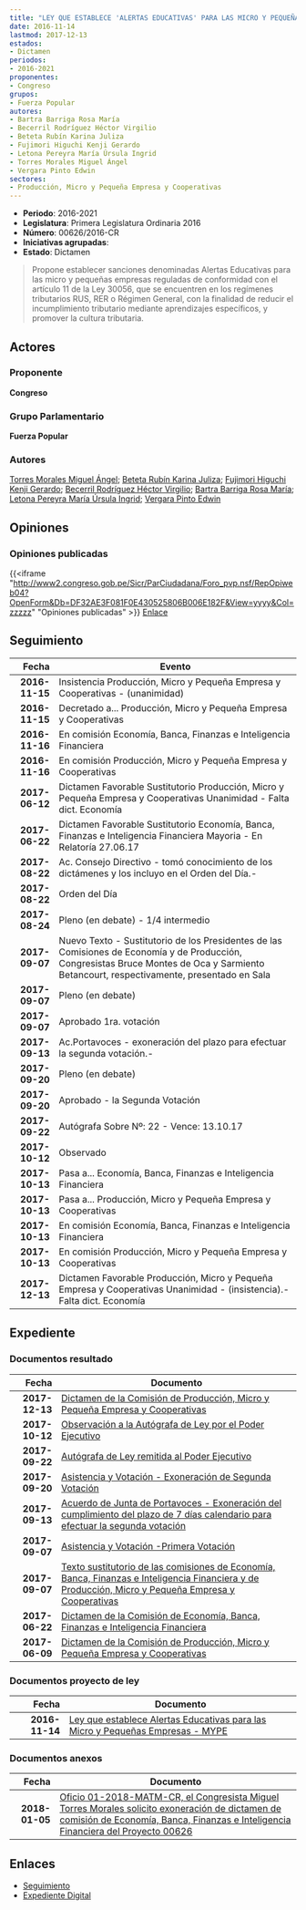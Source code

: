 ```yaml
---
title: "LEY QUE ESTABLECE 'ALERTAS EDUCATIVAS' PARA LAS MICRO Y PEQUEÑAS EMPRESAS-MYPE"
date: 2016-11-14
lastmod: 2017-12-13
estados:
- Dictamen
periodos:
- 2016-2021
proponentes:
- Congreso
grupos:
- Fuerza Popular
autores:
- Bartra Barriga Rosa María
- Becerril Rodríguez Héctor Virgilio
- Beteta Rubín Karina Juliza
- Fujimori Higuchi Kenji Gerardo
- Letona Pereyra María Úrsula Ingrid
- Torres Morales Miguel Ángel
- Vergara Pinto Edwin
sectores:
- Producción, Micro y Pequeña Empresa y Cooperativas
---
```

- **Periodo**: 2016-2021
- **Legislatura**: Primera Legislatura Ordinaria 2016
- **Número**: 00626/2016-CR
- **Iniciativas agrupadas**: 
- **Estado**: Dictamen

> Propone establecer sanciones denominadas Alertas Educativas para las micro y pequeñas empresas reguladas de conformidad con el artículo 11 de la Ley 30056, que se encuentren en los regímenes tributarios RUS, RER o Régimen General, con la finalidad de reducir el incumplimiento tributario mediante aprendizajes específicos, y promover la cultura tributaria.


## Actores

### Proponente

**Congreso**

### Grupo Parlamentario

**Fuerza Popular**

### Autores

[Torres Morales Miguel Ángel](mailto:mailto:mtorresm@congreso.gob.pe); [Beteta Rubín Karina Juliza](mailto:mailto:kbeteta@congreso.gob.pe); [Fujimori Higuchi Kenji Gerardo](mailto:mailto:kfujimorih@congreso.gob.pe); [Becerril Rodríguez Héctor Virgilio](mailto:mailto:hbecerril@congreso.gob.pe); [Bartra Barriga Rosa María](mailto:mailto:rbartra@congreso.gob.pe); [Letona Pereyra María Úrsula Ingrid](mailto:mailto:mletona@congreso.gob.pe); [Vergara Pinto Edwin](mailto:mailto:evergara@congreso.gob.pe)

## Opiniones

### Opiniones publicadas

{{<iframe "http://www2.congreso.gob.pe/Sicr/ParCiudadana/Foro_pvp.nsf/RepOpiweb04?OpenForm&Db=DF32AE3F081F0E430525806B006E182F&View=yyyy&Col=zzzzz" "Opiniones publicadas" >}}
[Enlace](http://www2.congreso.gob.pe/Sicr/ParCiudadana/Foro_pvp.nsf/RepOpiweb04?OpenForm&Db=DF32AE3F081F0E430525806B006E182F&View=yyyy&Col=zzzzz)


## Seguimiento

| Fecha | Evento |
|------:|--------|
| **2016-11-15** | Insistencia Producción, Micro y Pequeña Empresa y Cooperativas - (unanimidad) |
| **2016-11-15** | Decretado a... Producción, Micro y Pequeña Empresa y Cooperativas |
| **2016-11-16** | En comisión Economía, Banca, Finanzas e Inteligencia Financiera |
| **2016-11-16** | En comisión Producción, Micro y Pequeña Empresa y Cooperativas |
| **2017-06-12** | Dictamen Favorable Sustitutorio Producción, Micro y Pequeña Empresa y Cooperativas Unanimidad - Falta dict. Economía |
| **2017-06-22** | Dictamen Favorable Sustitutorio Economía, Banca, Finanzas e Inteligencia Financiera Mayoria - En Relatoría 27.06.17 |
| **2017-08-22** | Ac. Consejo Directivo - tomó conocimiento de los dictámenes y los incluyo en el Orden del Día.- |
| **2017-08-22** | Orden del Día |
| **2017-08-24** | Pleno (en debate) - 1/4 intermedio |
| **2017-09-07** | Nuevo Texto - Sustitutorio de los Presidentes de las Comisiones de Economía y de Producción, Congresistas Bruce Montes de Oca y Sarmiento Betancourt, respectivamente, presentado en Sala |
| **2017-09-07** | Pleno (en debate) |
| **2017-09-07** | Aprobado 1ra. votación |
| **2017-09-13** | Ac.Portavoces - exoneración del plazo para efectuar la segunda votación.- |
| **2017-09-20** | Pleno (en debate) |
| **2017-09-20** | Aprobado - la Segunda Votación |
| **2017-09-22** | Autógrafa Sobre Nº: 22 - Vence: 13.10.17 |
| **2017-10-12** | Observado |
| **2017-10-13** | Pasa a... Economía, Banca, Finanzas e Inteligencia Financiera |
| **2017-10-13** | Pasa a... Producción, Micro y Pequeña Empresa y Cooperativas |
| **2017-10-13** | En comisión Economía, Banca, Finanzas e Inteligencia Financiera |
| **2017-10-13** | En comisión Producción, Micro y Pequeña Empresa y Cooperativas |
| **2017-12-13** | Dictamen Favorable Producción, Micro y Pequeña Empresa y Cooperativas Unanimidad - (insistencia).-Falta dict. Economía |

## Expediente

### Documentos resultado

| Fecha | Documento |
|------:|-----------|
| **2017-12-13** | [Dictamen de la Comisión de Producción, Micro y Pequeña Empresa y Cooperativas](http://www.leyes.congreso.gob.pe/Documentos/2016_2021/Dictamenes/Proyectos_de_Ley/00626DC18MAY20171213.pdf) |
| **2017-10-12** | [Observación a la Autógrafa de Ley por el Poder Ejecutivo](http://www.leyes.congreso.gob.pe/Documentos/2016_2021/Observacion_a_la_Autografa/OBAU0062620171012.pdf) |
| **2017-09-22** | [Autógrafa de Ley remitida al Poder Ejecutivo](http://www.leyes.congreso.gob.pe/Documentos/2016_2021/Autografas/Ley_y_de_Resolucion_Legislativa/AU0062620170922.pdf) |
| **2017-09-20** | [Asistencia y Votación - Exoneración de Segunda Votación](http://www.leyes.congreso.gob.pe/Documentos/2016_2021/Asistencia_y_Votacion/Proyectos_de_Ley/Exoneracion_de_Segunda_Votacion/ESV0062620170920.pdf) |
| **2017-09-13** | [Acuerdo de Junta de Portavoces - Exoneración del cumplimiento del plazo de 7 días calendario para efectuar la segunda votación](http://www.leyes.congreso.gob.pe/Documentos/2016_2021/Acuerdos/Junta_Portavoces/AJP0062620170913.pdf) |
| **2017-09-07** | [Asistencia y Votación -Primera Votación](http://www.leyes.congreso.gob.pe/Documentos/2016_2021/Asistencia_y_Votacion/Proyectos_de_Ley/AV0062620170907.pdf) |
| **2017-09-07** | [Texto sustitutorio de las comisiones de Economía, Banca, Finanzas e Inteligencia Financiera y de Producción, Micro y Pequeña Empresa y Cooperativas](http://www.leyes.congreso.gob.pe/Documentos/2016_2021/Texto_Sustitutorio/Proyectos_de_Ley/TS0062620170907.pdf) |
| **2017-06-22** | [Dictamen de la Comisión de Economía, Banca, Finanzas e Inteligencia Financiera](http://www.leyes.congreso.gob.pe/Documentos/2016_2021/Dictamenes/Proyectos_de_Ley/00626DC09MAY20170622.pdf) |
| **2017-06-09** | [Dictamen de la Comisión de Producción, Micro y Pequeña Empresa y Cooperativas](http://www.leyes.congreso.gob.pe/Documentos/2016_2021/Dictamenes/Proyectos_de_Ley/00626DC18MAY20170609.pdf) |

### Documentos proyecto de ley

| Fecha | Documento |
|------:|-----------|
| **2016-11-14** | [Ley que establece Alertas Educativas para las Micro y Pequeñas Empresas - MYPE](http://www.leyes.congreso.gob.pe/Documentos/2016_2021/Proyectos_de_Ley_y_de_Resoluciones_Legislativas/PL0062620161114..pdf) |

### Documentos anexos

| Fecha | Documento |
|------:|-----------|
| **2018-01-05** | [Oficio 01-2018-MATM-CR, el Congresista Miguel Torres Morales solicito exoneración de dictamen de comisión de Economía, Banca, Finanzas e Inteligencia Financiera del Proyecto 00626](http://www.leyes.congreso.gob.pe/Documentos/2016_2021/Oficios/Congresistas/OFICIO-01-2018-MATM-CR.pdf) |

## Enlaces

- [Seguimiento](http://www2.congreso.gob.pe/Sicr/TraDocEstProc/CLProLey2016.nsf/f7fff46988ca05b1052578e100829cc7/3ad7a8eabc1692d10525806b00785d27?OpenDocument)
- [Expediente Digital](http://www2.congreso.gob.pe/Sicr/TraDocEstProc/Expvirt_2011.nsf/visbusqptramdoc1621/00626?opendocument)

